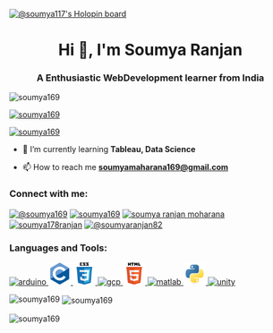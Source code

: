 

<!--
**Soumya169/Soumya169** is a ✨ _special_ ✨ repository because its `README.md` (this file) appears on your GitHub profile.

Here are some ideas to get you started:

- 🔭 I’m currently working on ...
- 🌱 I’m currently learning ...
- 👯 I’m looking to collaborate on ...
- 🤔 I’m looking for help with ...
- 💬 Ask me about ...
- 📫 How to reach me: ...
- 😄 Pronouns: ...
- ⚡ Fun fact: ...
-->
[![@soumya117's Holopin board](https://holopin.me/soumya117)](https://holopin.io/@soumya117)
<h1 align="center">Hi 👋, I'm Soumya Ranjan</h1>
<h3 align="center">A Enthusiastic WebDevelopment learner from India</h3>

<p align="left"> <img src="https://komarev.com/ghpvc/?username=soumya169&label=Profile%20views&color=0e75b6&style=flat" alt="soumya169" /> </p>

<p align="left"> <a href="https://github.com/ryo-ma/github-profile-trophy"><img src="https://github-profile-trophy.vercel.app/?username=soumya169" alt="soumya169" /></a> </p>

<p align="left"> <a href="https://twitter.com/soumya169" target="blank"><img src="https://img.shields.io/twitter/follow/soumya169?logo=twitter&style=for-the-badge" alt="soumya169" /></a> </p>

- 🌱 I’m currently learning **Tableau, Data Science**

- 📫 How to reach me **soumyamaharana169@gmail.com**

<h3 align="left">Connect with me:</h3>
<p align="left">
<a href="https://dev.to/@soumya169" target="blank"><img align="center" src="https://raw.githubusercontent.com/rahuldkjain/github-profile-readme-generator/master/src/images/icons/Social/devto.svg" alt="@soumya169" height="30" width="40" /></a>
<a href="https://twitter.com/soumya169" target="blank"><img align="center" src="https://raw.githubusercontent.com/rahuldkjain/github-profile-readme-generator/master/src/images/icons/Social/twitter.svg" alt="soumya169" height="30" width="40" /></a>
<a href="https://fb.com/soumya ranjan moharana" target="blank"><img align="center" src="https://raw.githubusercontent.com/rahuldkjain/github-profile-readme-generator/master/src/images/icons/Social/facebook.svg" alt="soumya ranjan moharana" height="30" width="40" /></a>
<a href="https://instagram.com/soumya178ranjan" target="blank"><img align="center" src="https://raw.githubusercontent.com/rahuldkjain/github-profile-readme-generator/master/src/images/icons/Social/instagram.svg" alt="soumya178ranjan" height="30" width="40" /></a>
<a href="https://www.hackerrank.com/@soumyaranjan82" target="blank"><img align="center" src="https://raw.githubusercontent.com/rahuldkjain/github-profile-readme-generator/master/src/images/icons/Social/hackerrank.svg" alt="@soumyaranjan82" height="30" width="40" /></a>
</p>

<h3 align="left">Languages and Tools:</h3>
<p align="left"> <a href="https://www.arduino.cc/" target="_blank" rel="noreferrer"> <img src="https://cdn.worldvectorlogo.com/logos/arduino-1.svg" alt="arduino" width="40" height="40"/> </a> <a href="https://www.cprogramming.com/" target="_blank" rel="noreferrer"> <img src="https://raw.githubusercontent.com/devicons/devicon/master/icons/c/c-original.svg" alt="c" width="40" height="40"/> </a> <a href="https://www.w3schools.com/css/" target="_blank" rel="noreferrer"> <img src="https://raw.githubusercontent.com/devicons/devicon/master/icons/css3/css3-original-wordmark.svg" alt="css3" width="40" height="40"/> </a> <a href="https://cloud.google.com" target="_blank" rel="noreferrer"> <img src="https://www.vectorlogo.zone/logos/google_cloud/google_cloud-icon.svg" alt="gcp" width="40" height="40"/> </a> <a href="https://www.w3.org/html/" target="_blank" rel="noreferrer"> <img src="https://raw.githubusercontent.com/devicons/devicon/master/icons/html5/html5-original-wordmark.svg" alt="html5" width="40" height="40"/> </a> <a href="https://www.mathworks.com/" target="_blank" rel="noreferrer"> <img src="https://upload.wikimedia.org/wikipedia/commons/2/21/Matlab_Logo.png" alt="matlab" width="40" height="40"/> </a> <a href="https://www.python.org" target="_blank" rel="noreferrer"> <img src="https://raw.githubusercontent.com/devicons/devicon/master/icons/python/python-original.svg" alt="python" width="40" height="40"/> </a> <a href="https://unity.com/" target="_blank" rel="noreferrer"> <img src="https://www.vectorlogo.zone/logos/unity3d/unity3d-icon.svg" alt="unity" width="40" height="40"/> </a> </p>

<p><img align="left" src="https://github-readme-stats.vercel.app/api/top-langs?username=soumya169&show_icons=true&locale=en&layout=compact" alt="soumya169" /></p>

<p>&nbsp;<img align="center" src="https://github-readme-stats.vercel.app/api?username=soumya169&show_icons=true&locale=en" alt="soumya169" /></p>

<p><img align="center" src="https://github-readme-streak-stats.herokuapp.com/?user=soumya169&" alt="soumya169" /></p>
